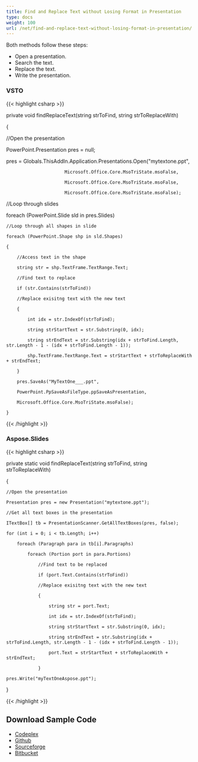 ```yaml
---
title: Find and Replace Text without Losing Format in Presentation
type: docs
weight: 100
url: /net/find-and-replace-text-without-losing-format-in-presentation/
---
```


Both methods follow these steps:

- Open a presentation.
- Search the text.
- Replace the text.
- Write the presentation.
### **VSTO**
{{< highlight csharp >}}

 private void findReplaceText(string strToFind, string strToReplaceWith)

{

//Open the presentation

PowerPoint.Presentation pres = null;

pres = Globals.ThisAddIn.Application.Presentations.Open("mytextone.ppt",

						  Microsoft.Office.Core.MsoTriState.msoFalse,

						  Microsoft.Office.Core.MsoTriState.msoFalse,

						  Microsoft.Office.Core.MsoTriState.msoFalse);

//Loop through slides

foreach (PowerPoint.Slide sld in pres.Slides)

	//Loop through all shapes in slide

	foreach (PowerPoint.Shape shp in sld.Shapes)

	{

		//Access text in the shape

		string str = shp.TextFrame.TextRange.Text;

		//Find text to replace

		if (str.Contains(strToFind))

		//Replace exisitng text with the new text

		{

			int idx = str.IndexOf(strToFind);

			string strStartText = str.Substring(0, idx);

			string strEndText = str.Substring(idx + strToFind.Length, str.Length - 1 - (idx + strToFind.Length - 1));

			shp.TextFrame.TextRange.Text = strStartText + strToReplaceWith + strEndText;

		}

		pres.SaveAs("MyTextOne___.ppt",

		PowerPoint.PpSaveAsFileType.ppSaveAsPresentation,

		Microsoft.Office.Core.MsoTriState.msoFalse);

	}

{{< /highlight >}}
### **Aspose.Slides**
{{< highlight csharp >}}

 private static void findReplaceText(string strToFind, string strToReplaceWith)

{

	//Open the presentation

	Presentation pres = new Presentation("mytextone.ppt");

	//Get all text boxes in the presentation

	ITextBox[] tb = PresentationScanner.GetAllTextBoxes(pres, false);

	for (int i = 0; i < tb.Length; i++)

		foreach (Paragraph para in tb[i].Paragraphs)

			foreach (Portion port in para.Portions)

				//Find text to be replaced

				if (port.Text.Contains(strToFind))

				//Replace exisitng text with the new text

				{

					string str = port.Text;

					int idx = str.IndexOf(strToFind);

					string strStartText = str.Substring(0, idx);

					string strEndText = str.Substring(idx + strToFind.Length, str.Length - 1 - (idx + strToFind.Length - 1));

					port.Text = strStartText + strToReplaceWith + strEndText;

				}

	pres.Write("myTextOneAspose.ppt");

}

{{< /highlight >}}
## **Download Sample Code**
- [Codeplex](https://asposevsto.codeplex.com/downloads/get/772952)
- [Github](https://github.com/aspose-slides/Aspose.Slides-for-.NET/releases/download/AsposeSlidesVsVSTOv1.1/Find.and.Replace.Text.without.Losing.Format.Aspose.Slides.zip)
- [Sourceforge](https://sourceforge.net/projects/asposevsto/files/Aspose.Slides%20Vs%20VSTO%20Slides/Find%20and%20Replace%20Text%20without%20Losing%20Format%20\(Aspose.Slides\).zip/download)
- [Bitbucket](https://bitbucket.org/asposemarketplace/aspose-for-vsto/downloads/Find%20and%20Replace%20Text%20without%20Losing%20Format%20\(Aspose.Slides\).zip)

